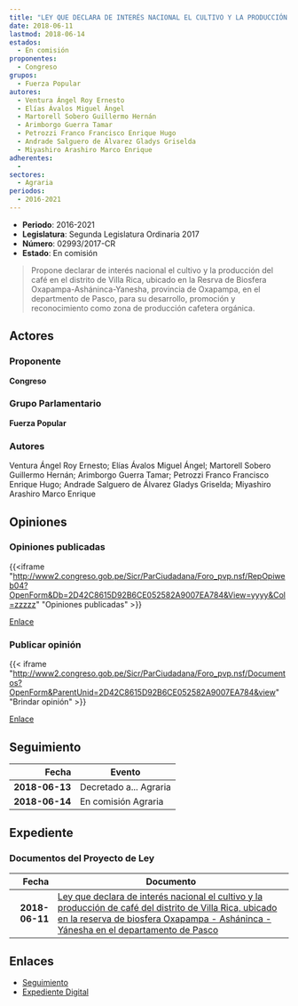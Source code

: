 ```yaml
---
title: "LEY QUE DECLARA DE INTERÉS NACIONAL EL CULTIVO Y LA PRODUCCIÓN DEL CAFÉ DEL DISTRITO DE VILLA RICA, UBICADO EN LA RESERVA DE BIOFERA OXAPAMPA-ASHÁNINCA-YÁNESHA EN EL DEPARTAMENTO DE PASCO"
date: 2018-06-11
lastmod: 2018-06-14
estados: 
  - En comisión
proponentes: 
  - Congreso
grupos: 
  - Fuerza Popular
autores: 
  - Ventura Ángel Roy Ernesto
  - Elías Ávalos Miguel Ángel
  - Martorell Sobero Guillermo Hernán
  - Arimborgo Guerra Tamar
  - Petrozzi Franco Francisco Enrique Hugo
  - Andrade Salguero de Álvarez Gladys Griselda
  - Miyashiro Arashiro Marco Enrique
adherentes: 
  - 
sectores: 
  - Agraria
periodos: 
  - 2016-2021
---
```


- **Periodo**: 2016-2021
- **Legislatura**: Segunda Legislatura Ordinaria 2017
- **Número**: 02993/2017-CR
- **Estado**: En comisión

> Propone declarar de interés nacional el cultivo y la producción del café en el distrito de Villa Rica, ubicado en la Resrva de Biosfera Oxapampa-Asháninca-Yanesha, provincia de Oxapampa, en el departmento de Pasco, para su desarrollo, promoción y reconocimiento como zona de producción cafetera orgánica.


## Actores

### Proponente

**Congreso**

### Grupo Parlamentario

**Fuerza Popular**

### Autores

Ventura Ángel Roy Ernesto; Elías Ávalos Miguel Ángel; Martorell Sobero Guillermo Hernán; Arimborgo Guerra Tamar; Petrozzi Franco Francisco Enrique Hugo; Andrade Salguero de Álvarez Gladys Griselda; Miyashiro Arashiro Marco Enrique


## Opiniones

### Opiniones publicadas

{{<iframe "http://www2.congreso.gob.pe/Sicr/ParCiudadana/Foro_pvp.nsf/RepOpiweb04?OpenForm&Db=2D42C8615D92B6CE052582A9007EA784&View=yyyy&Col=zzzzz" "Opiniones publicadas" >}}

[Enlace](http://www2.congreso.gob.pe/Sicr/ParCiudadana/Foro_pvp.nsf/RepOpiweb04?OpenForm&Db=2D42C8615D92B6CE052582A9007EA784&View=yyyy&Col=zzzzz)
### Publicar opinión

{{< iframe "http://www2.congreso.gob.pe/Sicr/ParCiudadana/Foro_pvp.nsf/Documentos?OpenForm&ParentUnid=2D42C8615D92B6CE052582A9007EA784&view" "Brindar opinión" >}}

[Enlace](http://www2.congreso.gob.pe/Sicr/ParCiudadana/Foro_pvp.nsf/Documentos?OpenForm&ParentUnid=2D42C8615D92B6CE052582A9007EA784&view)

## Seguimiento

| Fecha | Evento |
|------:|--------|
| **2018-06-13** | Decretado a... Agraria|
| **2018-06-14** | En comisión Agraria|


## Expediente


### Documentos del Proyecto de Ley

| Fecha | Documento |
|------:|--------|
| **2018-06-11** | [Ley que declara de interés nacional el cultivo y la producción de café del distrito de Villa Rica, ubicado en la reserva de biosfera Oxapampa - Asháninca - Yánesha en el departamento de Pasco](http://www.leyes.congreso.gob.pe/Documentos/2016_2021/Proyectos_de_Ley_y_de_Resoluciones_Legislativas/PL0299320180611.pdf) |

## Enlaces 

- [Seguimiento](http://www2.congreso.gob.pe/Sicr/TraDocEstProc/CLProLey2016.nsf/f7fff46988ca05b1052578e100829cc7/6628bd332547fce3052582a9007f76df?OpenDocument)
- [Expediente Digital](http://www2.congreso.gob.pe/Sicr/TraDocEstProc/CLProLey2016.nsf/f7fff46988ca05b1052578e100829cc7/6628bd332547fce3052582a9007f76df?OpenDocument&Click=05257FB7005EB655.eb71d0cf91d8294e05256cdf006b5706/$Body/0.1C6C)
